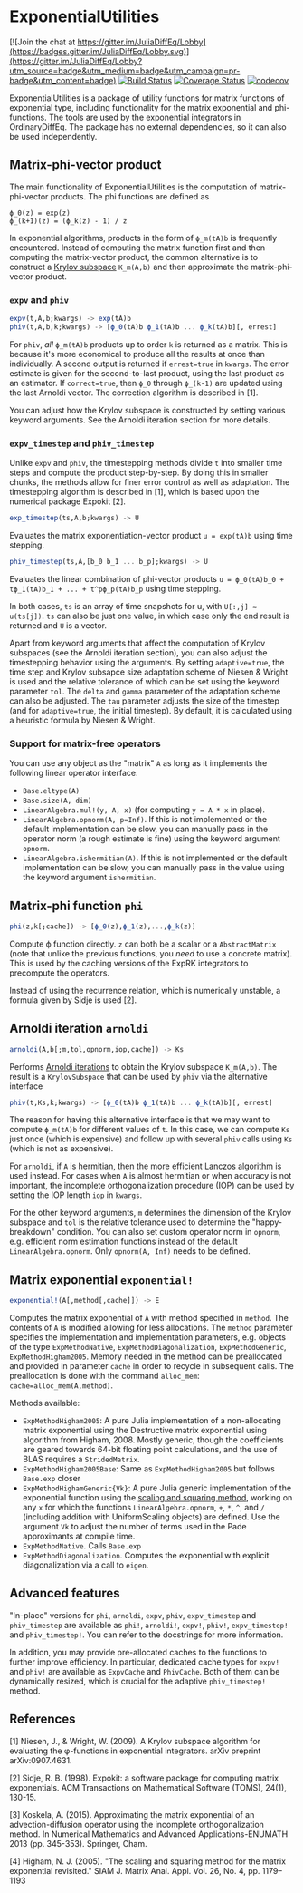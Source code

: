 # ExponentialUtilities

[![Join the chat at https://gitter.im/JuliaDiffEq/Lobby](https://badges.gitter.im/JuliaDiffEq/Lobby.svg)](https://gitter.im/JuliaDiffEq/Lobby?utm_source=badge&utm_medium=badge&utm_campaign=pr-badge&utm_content=badge)
[![Build Status](https://github.com/SciML/ExponentialUtilities.jl/workflows/CI/badge.svg)](https://github.com/SciML/ExponentialUtilities.jl/actions?query=workflow%3ACI)
[![Coverage Status](https://coveralls.io/repos/github/SciML/ExponentialUtilities.jl/badge.svg?branch=master)](https://coveralls.io/github/SciML/ExponentialUtilities.jl?branch=master)
[![codecov](https://codecov.io/gh/SciML/ExponentialUtilities.jl/branch/master/graph/badge.svg)](https://codecov.io/gh/SciML/ExponentialUtilities.jl)

ExponentialUtilities is a package of utility functions for matrix functions of exponential type, including functionality for the matrix exponential and phi-functions. The tools are used by the exponential integrators in OrdinaryDiffEq. The package has no external dependencies, so it can also be used independently.

## Matrix-phi-vector product

The main functionality of ExponentialUtilities is the computation of matrix-phi-vector products. The phi functions are defined as

```
ϕ_0(z) = exp(z)
ϕ_(k+1)(z) = (ϕ_k(z) - 1) / z
```

In exponential algorithms, products in the form of `ϕ_m(tA)b` is frequently encountered. Instead of computing the matrix function first and then computing the matrix-vector product, the common alternative is to construct a [Krylov subspace](https://en.wikipedia.org/wiki/Krylov_subspace) `K_m(A,b)` and then approximate the matrix-phi-vector product.

### `expv` and `phiv`

```julia
expv(t,A,b;kwargs) -> exp(tA)b
phiv(t,A,b,k;kwargs) -> [ϕ_0(tA)b ϕ_1(tA)b ... ϕ_k(tA)b][, errest]
```

For `phiv`, *all* `ϕ_m(tA)b` products up to order `k` is returned as a matrix. This is because it's more economical to produce all the results at once than individually. A second output is returned if `errest=true` in `kwargs`. The error estimate is given for the second-to-last product, using the last product as an estimator. If `correct=true`, then `ϕ_0` through `ϕ_(k-1)` are updated using the last Arnoldi vector. The correction algorithm is described in [1].

You can adjust how the Krylov subspace is constructed by setting various keyword arguments. See the Arnoldi iteration section for more details.

### `expv_timestep` and `phiv_timestep`

Unlike `expv` and `phiv`, the timestepping methods divide `t` into smaller time steps and compute the product step-by-step. By doing this in smaller chunks, the methods allow for finer error control as well as adaptation. The timestepping algorithm is described in [1], which is based upon the numerical package Expokit [2].

```julia
exp_timestep(ts,A,b;kwargs) -> U
```

Evaluates the matrix exponentiation-vector product `u = exp(tA)b` using time stepping.

```julia
phiv_timestep(ts,A,[b_0 b_1 ... b_p];kwargs) -> U
```

Evaluates the linear combination of phi-vector products `u = ϕ_0(tA)b_0 + tϕ_1(tA)b_1 + ... + t^pϕ_p(tA)b_p` using time stepping.

In both cases, `ts` is an array of time snapshots for u, with `U[:,j] ≈ u(ts[j])`. `ts` can also be just one value, in which case only the end result is returned and `U` is a vector.

Apart from keyword arguments that affect the computation of Krylov subspaces (see the Arnoldi iteration section), you can also adjust the timestepping behavior using the arguments. By setting `adaptive=true`, the time step and Krylov subsapce size adaptation scheme of Niesen & Wright is used and the relative tolerance of which can be set using the keyword parameter `tol`. The `delta` and `gamma` parameter of the adaptation scheme can also be adjusted. The `tau` parameter adjusts the size of the timestep (and for `adaptive=true`, the initial timestep). By default, it is calculated using a heuristic formula by Niesen & Wright.

### Support for matrix-free operators

You can use any object as the "matrix" `A` as long as it implements the following linear operator interface:

* `Base.eltype(A)`
* `Base.size(A, dim)`
* `LinearAlgebra.mul!(y, A, x)` (for computing `y = A * x` in place).
* `LinearAlgebra.opnorm(A, p=Inf)`. If this is not implemented or the default implementation can be slow, you can manually pass in the operator norm (a rough estimate is fine) using the keyword argument `opnorm`.
* `LinearAlgebra.ishermitian(A)`. If this is not implemented or the default implementation can be slow, you can manually pass in the value using the keyword argument `ishermitian`.

## Matrix-phi function `phi`

```julia
phi(z,k[;cache]) -> [ϕ_0(z),ϕ_1(z),...,ϕ_k(z)]
```

Compute ϕ function directly. `z` can both be a scalar or a `AbstractMatrix` (note that unlike the previous functions, you *need* to use a concrete matrix). This is used by the caching versions of the ExpRK integrators to precompute the operators.

Instead of using the recurrence relation, which is numerically unstable, a formula given by Sidje is used [2].

## Arnoldi iteration `arnoldi`

```julia
arnoldi(A,b[;m,tol,opnorm,iop,cache]) -> Ks
```

Performs [Arnoldi iterations](https://en.wikipedia.org/wiki/Arnoldi_iteration) to obtain the Krylov subspace `K_m(A,b)`. The result is a `KrylovSubspace` that can be used by `phiv` via the alternative interface

```julia
phiv(t,Ks,k;kwargs) -> [ϕ_0(tA)b ϕ_1(tA)b ... ϕ_k(tA)b][, errest]
```

The reason for having this alternative interface is that we may want to compute `ϕ_m(tA)b` for different values of `t`. In this case, we can compute `Ks` just once (which is expensive) and follow up with several `phiv` calls using `Ks` (which is not as expensive).

For `arnoldi`, if `A` is hermitian, then the more efficient [Lanczos algorithm](https://en.wikipedia.org/wiki/Lanczos_algorithm) is used instead. For cases when `A` is almost hermitian or when accuracy is not important, the incomplete orthogonalization procedure (IOP) can be used by setting the IOP length `iop` in `kwargs`.

For the other keyword arguments, `m` determines the dimension of the Krylov subspace and `tol` is the relative tolerance used to determine the "happy-breakdown" condition. You can also set custom operator norm in `opnorm`, e.g. efficient norm estimation functions instead of the default `LinearAlgebra.opnorm`. Only `opnorm(A, Inf)` needs to be defined.

## Matrix exponential `exponential!`

```julia
exponential!(A[,method[,cache]]) -> E
```


Computes the matrix exponential of `A` with method specified in `method`. The contents of `A` is modified allowing for less allocations. The `method` parameter specifies the implementation and implementation parameters, e.g. objects of the type `ExpMethodNative`,
`ExpMethodDiagonalization`, `ExpMethodGeneric`, `ExpMethodHigham2005`. Memory
needed in the method can be preallocated and provided in parameter `cache` in order to recycle in subsequent calls. The preallocation is done with the command `alloc_mem`: `cache=alloc_mem(A,method)`.

Methods available:

* `ExpMethodHigham2005`: A pure Julia implementation of a non-allocating matrix exponential using the Destructive matrix exponential using algorithm
from Higham, 2008. Mostly generic, though the coefficients are geared towards 64-bit floating point calculations, and the
use of BLAS requires a `StridedMatrix`.
* `ExpMethodHigham2005Base`: Same as `ExpMethodHigham2005` but follows `Base.exp` closer
* `ExpMethodHighamGeneric{Vk}`: A pure Julia generic implementation of the exponential function using the [scaling and squaring method](https://doi.org/10.1137/04061101X), working on any `x` for which the functions `LinearAlgebra.opnorm`, `+`, `*`, `^`, and `/` (including addition with UniformScaling objects) are defined. Use the argument `Vk` to adjust the number of terms used in the Pade approximants at compile time.
* `ExpMethodNative`. Calls `Base.exp`
* `ExpMethodDiagonalization`. Computes the exponential with explicit diagonalization via a call to `eigen`.


## Advanced features

"In-place" versions for `phi`, `arnoldi`, `expv`, `phiv`, `expv_timestep` and `phiv_timestep` are available as `phi!`, `arnoldi!`, `expv!`, `phiv!`, `expv_timestep!` and `phiv_timestep!`. You can refer to the docstrings for more information.

In addition, you may provide pre-allocated caches to the functions to further improve efficiency. In particular, dedicated cache types for `expv!` and `phiv!` are available as `ExpvCache` and `PhivCache`. Both of them can be dynamically resized, which is crucial for the adaptive `phiv_timestep!` method.

## References

[1] Niesen, J., & Wright, W. (2009). A Krylov subspace algorithm for evaluating the φ-functions in exponential integrators. arXiv preprint arXiv:0907.4631.

[2] Sidje, R. B. (1998). Expokit: a software package for computing matrix exponentials. ACM Transactions on Mathematical Software (TOMS), 24(1), 130-15.

[3] Koskela, A. (2015). Approximating the matrix exponential of an advection-diffusion operator using the incomplete orthogonalization method. In Numerical Mathematics and Advanced Applications-ENUMATH 2013 (pp. 345-353). Springer, Cham.

[4] Higham, N. J. (2005). "The scaling and squaring method for the matrix exponential revisited." SIAM J. Matrix Anal. Appl. Vol. 26, No. 4, pp. 1179–1193
